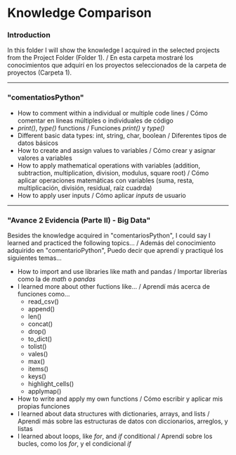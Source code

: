 # Knowledge Comparison

### Introduction

In this folder I will show the knowledge I acquired in the selected projects from the Project Folder (Folder 1). /
En esta carpeta mostraré los conocimientos que adquirí en los proyectos seleccionados de la carpeta de proyectos (Carpeta 1).


---

### "comentatiosPython"

- How to comment within a individual or multiple code lines / Cómo comentar en líneas múltiples o individuales de código
- *print()*, *type()* functions / Funciones *print()* y *type()*
- Different basic data types: int, string, char, boolean / Diferentes tipos de datos básicos
- How to create and assign values to variables / Cómo crear y asignar valores a variables
- How to apply mathematical operations with variables (addition, subtraction, multiplication, division, modulus, square root) / Cómo aplicar operaciones matemáticas con variables (suma, resta, multiplicación, división, residual, raíz cuadrda)
- How to apply user inputs / Cómo aplicar *inputs* de usuario


---

### "Avance 2 Evidencia (Parte II) - Big Data"

Besides the knowledge acquired in "comentariosPython", I could say I learned and practiced the following topics... /
Además del conocimiento adquirido en "comentarioPython", Puedo decir que aprendí y practiqué los siguientes temas...

- How to import and use libraries like math and pandas / Importar librerías como la de *math* o *pandas*
- I learned more about other fuctions like... / Aprendí más acerca de funciones como...
  - read_csv()
  - append()
  - len()
  - concat()
  - drop()
  - to_dict()
  - tolist()
  - vales()
  - max()
  - items()
  - keys()
  - highlight_cells()
  - applymap()
- How to write and apply my own functions / Cómo escribir y aplicar mis propias funciones
- I learned about data structures with dictionaries, arrays, and lists / Aprendí más sobre las estructuras de datos con diccionarios, arreglos, y listas
- I learned about loops, like *for*, and *if* conditional / Aprendí sobre los bucles, como los *for*, y el condicional *if*

